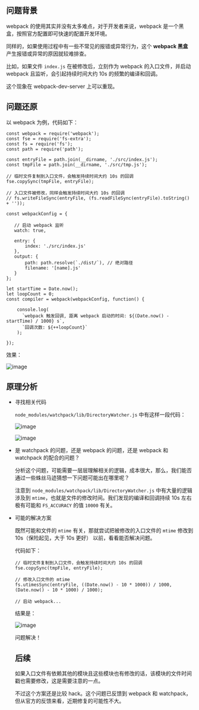 ## 问题背景

webpack 的使用其实并没有太多难点，对于开发者来说，webpack 是一个黑盒，按照官方配置即可快速的配置开发环境。
    
同样的，如果使用过程中有一些不常见的报错或异常行为，这个 **webpack 黑盒** 产生报错或异常的原因就较难排查。
    
比如，如果文件 `index.js` 在被修改后，立刻作为 webpack 的入口文件，并启动 webpack 且监听，会引起持续时间大约 10s 的频繁的编译和回调。

这个现象在 webpack-dev-server 上可以重现。
    
## 问题还原
    
以 webpack 为例，代码如下：
    
```
const webpack = require('webpack');
const fse = require('fs-extra');
const fs = require('fs');
const path = require('path');
    
const entryFile = path.join(__dirname, './src/index.js');
const tmpFile = path.join(__dirname, './src/tmp.js');
    
// 临时文件复制到入口文件，会触发持续时间大约 10s 的回调
fse.copySync(tmpFile, entryFile);
    
// 入口文件被修改，同样会触发持续时间大约 10s 的回调
// fs.writeFileSync(entryFile, (fs.readFileSync(entryFile).toString() + ''));
    
const webpackConfig = {
    
   // 启动 webpack 监听
   watch: true,
    
   entry: {
       index: './src/index.js'
   },
   output: {
       path: path.resolve(`./dist/`), // 绝对路径
       filename: '[name].js'
   }
};
    
let startTime = Date.now();
let loopCount = 0;
const compiler = webpack(webpackConfig, function() {

    console.log(
      `webpack 触发回调, 距离 webpack 启动的时间: ${(Date.now() - startTime) / 1000} s`,
      `回调次数: ${++loopCount}`
    );

});
```

效果：

![image](https://user-images.githubusercontent.com/5757051/26910283-74b4d99e-4c38-11e7-9aaa-7982714b038d.png)


## 原理分析

+   寻找相关代码

    `node_modules/watchpack/lib/DirectoryWatcher.js` 中有这样一段代码：
 
    ![image](https://user-images.githubusercontent.com/5757051/26910290-810cfb40-4c38-11e7-8905-83b96b0e35ac.png)
   
    ![image](https://user-images.githubusercontent.com/5757051/26910346-c78e4970-4c38-11e7-9662-b67adca3c0ad.png)

+   是 watchpack 的问题，还是 webpack 的问题，还是 webpack 和 watchpack 的配合的问题？

    分析这个问题，可能需要一层层理解相关的逻辑，成本很大，那么，我们能否通过一些蛛丝马迹猜想一下问题可能出在哪里呢？

    注意到 `node_modules/watchpack/lib/DirectoryWatcher.js` 中有大量的逻辑涉及到 `mtime`，也就是文件的修改时间。我们发现的编译和回调持续 10s 左右极有可能和 `FS_ACCURACY` 的值 `10000` 有关。
    
+   可能的解决方案

    既然可能和文件的 `mtime` 有关，那就尝试把被修改的入口文件的 `mtime` 修改到 10s（保险起见，大于 10s 更好） 以前，看看能否解决问题。
    
    代码如下：
    
    ```
    // 临时文件复制到入口文件，会触发持续时间大约 10s 的回调
    fse.copySync(tmpFile, entryFile);

    // 修改入口文件的 mtime
    fs.utimesSync(entryFile, ((Date.now() - 10 * 1000)) / 1000, (Date.now() - 10 * 1000) / 1000);

    // 启动 webpack...
    ```
    
    结果是：
    
    ![image](https://user-images.githubusercontent.com/5757051/26910313-94ae3b96-4c38-11e7-9f2f-556788ab4240.png)

    问题解决！
    
    ## 后续
    
    如果入口文件有依赖其他的模块且这些模块也有修改的话，该模块的文件时间戳也需要修改，这是需要注意的一点。
    
    不过这个方案还是比较 hack。这个问题已反馈到 webpack 和 watchpack，但从官方的反馈来看，近期修复的可能性不大。